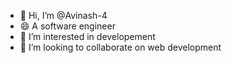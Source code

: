 - 👋 Hi, I’m @Avinash-4
- 😄 A software engineer
- 👀 I’m interested in developement
- 💞️ I’m looking to collaborate on web development


<!---
Avinash-4/Avinash-4 is a ✨ special ✨ repository because its `README.md` (this file) appears on your GitHub profile.
You can click the Preview link to take a look at your changes.
--->
